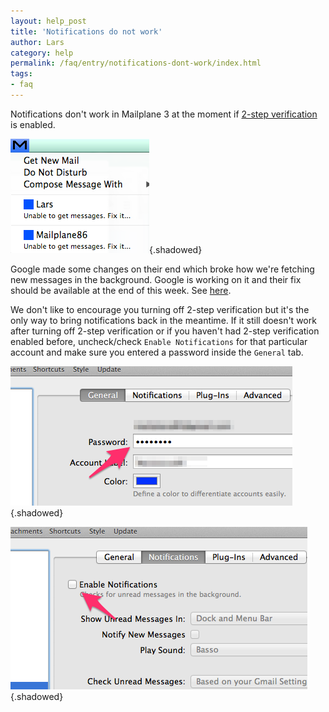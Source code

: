 ```yaml
---
layout: help_post
title: 'Notifications do not work'
author: Lars
category: help
permalink: /faq/entry/notifications-dont-work/index.html
tags:
- faq
---
```


Notifications don't work in Mailplane 3 at the moment if [2-step verification](http://mailplaneapp.com/howto/entry/two_factor_authentication) is enabled.

![](/assets/help/faq/2014-06-22-notifications-dont-work/status_bar_menu.png){.shadowed}

Google made some changes on their end which broke how we're fetching new messages in the background. Google is working on it and their fix should be available at the end of this week. See [here](http://stackoverflow.com/questions/24345054/gmail-atom-feed-with-2-legged-oauth-receive-401-error#comment-37740167).

We don't like to encourage you turning off 2-step verification but it's the only way to bring notifications back in the meantime. If it still doesn't work after turning off 2-step verification or if you haven't had 2-step verification enabled before, uncheck/check `Enable Notifications` for that particular account and make sure you entered a password inside the `General` tab.

![](/assets/help/faq/2014-06-22-notifications-dont-work/password.png){.shadowed}

![](/assets/help/faq/2014-06-22-notifications-dont-work/enable_notifications_checkbox.png){.shadowed}
